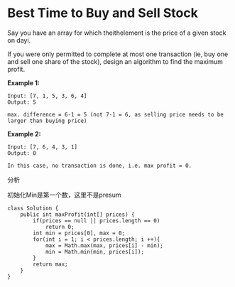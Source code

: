 # Best Time to Buy and Sell Stock

Say you have an array for which theithelement is the price of a given stock on dayi.

If you were only permitted to complete at most one transaction \(ie, buy one and sell one share of the stock\), design an algorithm to find the maximum profit.

**Example 1:**

```text
Input: [7, 1, 5, 3, 6, 4]
Output: 5

max. difference = 6-1 = 5 (not 7-1 = 6, as selling price needs to be larger than buying price)
```

**Example 2:**

```text
Input: [7, 6, 4, 3, 1]
Output: 0

In this case, no transaction is done, i.e. max profit = 0.
```

分析

初始化Min是第一个数，这里不是presum

```text
class Solution {
    public int maxProfit(int[] prices) {
        if(prices == null || prices.length == 0)
            return 0;
        int min = prices[0], max = 0;
        for(int i = 1; i < prices.length; i ++){
            max = Math.max(max, prices[i] - min);
            min = Math.min(min, prices[i]);
        }
        return max;
    }
}
```

